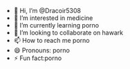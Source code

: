 - 👋 Hi, I’m @Dracoir5308
- 👀 I’m interested in medicine
- 🌱 I’m currently learning porno
- 💞️ I’m looking to collaborate on hawark
- 📫 How to reach me porno
- 😄 Pronouns: porno
- ⚡ Fun fact:porno


<!---
Dracoir5308/Dracoir5308 is a ✨ special ✨ repository because its `README.md` (this file) appears on your GitHub profile.
You can click the Preview link to take a look at your changes.
--->
